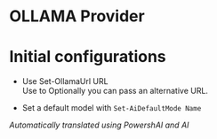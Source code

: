 ﻿# OLLAMA Provider  

# Initial configurations 

* Use Set-OllamaUrl URL  
Use to Optionally you can pass an alternative URL.

* Set a default model with `Set-AiDefaultMode Name`




<!--PowershaiAiDocBlockStart-->
_Automatically translated using PowershAI and AI_
<!--PowershaiAiDocBlockEnd-->
